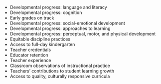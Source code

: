 - Developmental progress: language and literacy
- Developmental progress: cognition
- Early grades on track
- Developmental progress: social-emotional development
- Developmental progress: approaches to learning
- Developmental progress: perceptual, motor, and physical development
- Equitable discipline practices
- Access to full-day kindergarten
- Teacher credentials
- Educator retention
- Teacher experience
- Classroom observations of instructional practice
- Teachers’ contributions to student learning growth
- Access to quality, culturally responsive curricula
